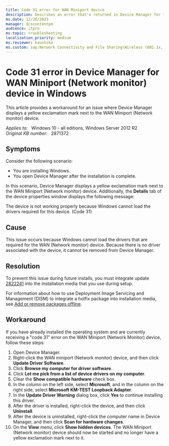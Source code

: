 ```yaml
---
title: Code 31 error for WAN Miniport device
description: Describes an error that's returned in Device Manager for the WAN Miniport (Network monitor) device. Occurs after you install Windows. A resolution is provided.
ms.date: 12/26/2023
manager: dcscontentpm
audience: itpro
ms.topic: troubleshooting
localization_priority: medium
ms.reviewer: kaushika
ms.custom: sap:Network Connectivity and File Sharing\Wireless (802.1x, Bluetooth, Miracast, Mobile Broadband), csstroubleshoot
---
```

# Code 31 error in Device Manager for WAN Miniport (Network monitor) device in Windows

This article provides a workaround for an issue where Device Manager displays a yellow exclamation mark next to the WAN Miniport (Network monitor) device.

_Applies to:_ &nbsp; Windows 10 - all editions, Windows Server 2012 R2  
_Original KB number:_ &nbsp; 2871372

## Symptoms

Consider the following scenario:

- You are installing Windows.
- You open Device Manager after the installation is complete.

In this scenario, Device Manager displays a yellow exclamation mark next to the WAN Miniport (Network monitor) device. Additionally, the **Details** tab of the device properties window displays the following message:

The device is not working properly because Windows cannot load the drivers required for this device. (Code 31)  

## Cause

This issue occurs because Windows cannot load the drivers that are required for the WAN (Network monitor) device. Because there is no driver associated with the device, it cannot be removed from Device Manager.

## Resolution

To prevent this issue during future installs, you must integrate update [2822241](https://support.microsoft.com/help/2822241) into the installation media that you use during setup.

For information about how to use Deployment Image Servicing and Management (DISM) to integrate a hotfix package into installation media, see [Add or remove packages offline](https://technet.microsoft.com/library/hh824838.aspx).

## Workaround

If you have already installed the operating system and are currently receiving a "code 31" error on the WAN Miniport (Network Monitor) device, follow these steps:

1. Open Device Manager.
2. Right-click the WAN miniport (Network monitor) device, and then click **Update Driver Software**.
3. Click **Browse my computer for driver software**.
4. Click **Let me pick from a list of device drivers on my computer**.
5. Clear the **Show compatible hardware** check box.
6. In the column on the left side, select **Microsoft**, and in the column on the right side, select **Microsoft KM-TEST Loopback Adapter**.
7. In the **Update Driver Warning** dialog box, click **Yes** to continue installing this driver.
8. After the driver is installed, right-click the device, and then click **Uninstall**.
9. After the device is uninstalled, right-click the computer name in Device Manager, and then click **Scan for hardware changes**.
10. On the **View** menu, click **Show hidden devices**. The WAN Miniport (Network monitor) device should now be started and no longer have a yellow exclamation mark next to it.
